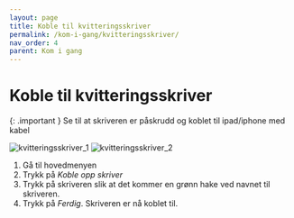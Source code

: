 ```yaml
---
layout: page
title: Koble til kvitteringsskriver
permalink: /kom-i-gang/kvitteringsskriver/
nav_order: 4
parent: Kom i gang
---
```


# Koble til kvitteringsskriver 

{: .important } 
Se til at skriveren er påskrudd og koblet til ipad/iphone med kabel

![kvitteringsskriver_1](/pos-doc/assets/images/dokumentasjon_printer_1.jpg)
![kvitteringsskriver_2](/pos-doc/assets/images/dokumentasjon_printer_2.jpg)

1. Gå til hovedmenyen
2. Trykk på _Koble opp skriver_
3. Trykk på skriveren slik at det kommer en grønn hake ved navnet til skriveren.
4. Trykk på _Ferdig_. Skriveren er nå koblet til.
